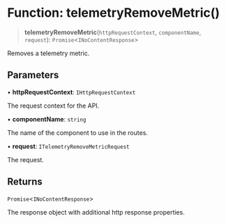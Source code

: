 # Function: telemetryRemoveMetric()

> **telemetryRemoveMetric**(`httpRequestContext`, `componentName`, `request`): `Promise`\<`INoContentResponse`\>

Removes a telemetry metric.

## Parameters

• **httpRequestContext**: `IHttpRequestContext`

The request context for the API.

• **componentName**: `string`

The name of the component to use in the routes.

• **request**: `ITelemetryRemoveMetricRequest`

The request.

## Returns

`Promise`\<`INoContentResponse`\>

The response object with additional http response properties.
